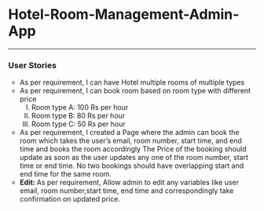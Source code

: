 <h1>Hotel-Room-Management-Admin-App</h1>
<hr>

<h3>User Stories</h3>
<ul style="list-style-type:circle">
  <li>As per requirement, I can have Hotel  multiple rooms of multiple types</li>
  <li>As per requirement, I can book room based on room type with different price
        <ol style="list-style-type:upper-roman">
         <li>Room type A: 100 Rs per hour</li>
         <li>Room type B: 80 Rs per hour</li>
         <li>Room type C: 50 Rs per hour</li>
        </ol>
  </li>
  <li>
      As per requirement, I created a Page where the admin can book the room which takes the user’s email, room number, start time, and end time and books the room accordingly
      The Price of the booking should update as soon as the user updates any one of the room           number, start time or end time.
      No two bookings should have overlapping start and end time for the same room.
  </li>
    <li>
      <strong>Edit: </strong>As per requirement, Allow admin to edit any variables like user email, room number,start time, end time and correspondingly take confirmation on updated price.
    </li>
</li>
  
</li>

</ul>
